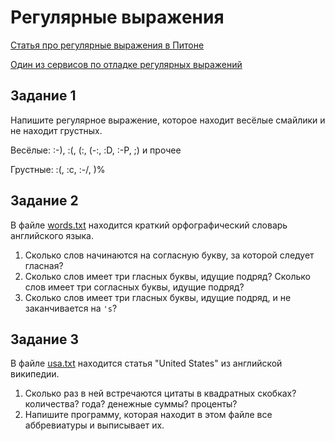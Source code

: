 Регулярные выражения
====================

[Статья про регулярные выражения в Питоне](http://blog.dzinko.org/2011/03/python.html)

[Один из сервисов по отладке регулярных выражений](https://pythex.org/)


Задание 1
---------

Напишите регулярное выражение, которое находит весёлые смайлики и не находит грустных.

Весёлые: :-), :(, (:, (-:, :D, :-P, ;) и прочее

Грустные: :(, :c, :-/, )%


Задание 2
---------

В файле [words.txt](words.txt) находится краткий орфографический словарь английского языка.

1. Сколько слов начинаются на согласную букву, за которой следует гласная?
2. Сколько слов имеет три гласных буквы, идущие подряд? Сколько слов имеет три согласных буквы, идущие подряд?
3. Сколько слов имеет три гласных буквы, идущие подряд, и не заканчивается на `'s`?


Задание 3
---------

В файле [usa.txt](usa.txt) находится статья "United States" из английской википедии.

1. Сколько раз в ней встречаются цитаты в квадратных скобках? количества? года? денежные суммы? проценты?
2. Напишите программу, которая находит в этом файле все аббревиатуры и выписывает их.
